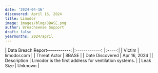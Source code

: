 ```yaml
---
date: '2024-04-16'
discovered: April 16, 2024
title: Limodor
image: images/blog/8BASE.png
author: Breachsense Support
draft: false
yearmonths: 2024/april
---
```


| Data Breach Report------------:     |:-------------:    | :-----:|
| Victim      | limodor.com      | 
| Threat Actor      | 8BASE      | 
| Date Discovered      | Apr 16, 2024      | 
| Description      | Limodor is the first address for ventilation systems.      | 
| Leak Size      | Unknown      | 


